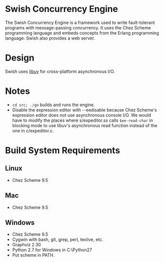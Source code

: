 # Swish Concurrency Engine

The Swish Concurrency Engine is a framework used to write
fault-tolerant programs with message-passing concurrency. It uses the
Chez Scheme programming language and embeds concepts from the Erlang
programming language. Swish also provides a web server.

# Design

Swish uses [libuv](http://libuv.org) for cross-platform asynchronous
I/O.

# Notes

- `cd src; ./go` builds and runs the engine.
- Disable the expression editor with --eedisable because Chez Scheme's
  expression editor does not use asynchronous console I/O. We would
  have to modify the places where s/expeditor.ss calls `$ee-read-char`
  in blocking mode to use libuv's asynchronous read function instead
  of the one in c/expeditor.c.

# Build System Requirements

## Linux

- Chez Scheme 9.5

## Mac

- Chez Scheme 9.5

## Windows

- Chez Scheme 9.5
- Cygwin with bash, git, grep, perl, texlive, etc.
- Graphviz 2.30
- Python 2.7 for Windows in C:\Python27
- Put scheme in PATH.
